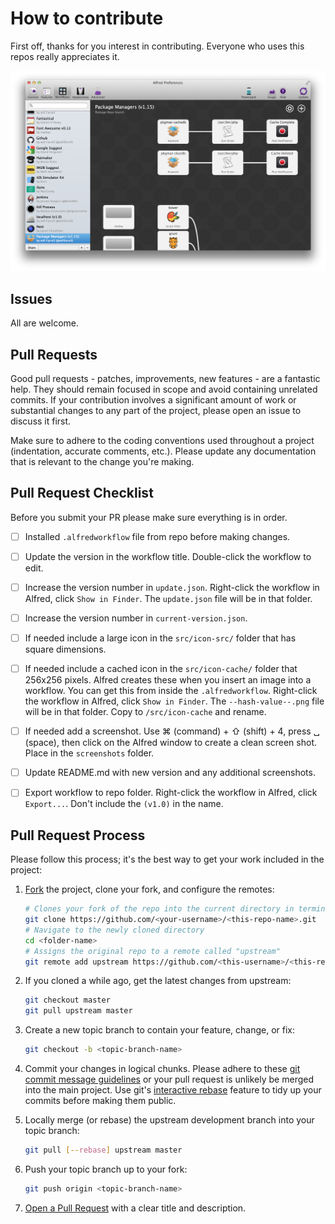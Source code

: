 # How to contribute
First off, thanks for you interest in contributing. Everyone who uses this repos really appreciates it.

![alt text][alfred]

## Issues
All are welcome.

## Pull Requests
Good pull requests - patches, improvements, new features - are a fantastic help.
They should remain focused in scope and avoid containing unrelated commits. If
your contribution involves a significant amount of work or substantial changes
to any part of the project, please open an issue to discuss it first.

Make sure to adhere to the coding conventions used throughout a project
(indentation, accurate comments, etc.). Please update any documentation that is
relevant to the change you're making.

## Pull Request Checklist
Before you submit your PR please make sure everything is in order.

- [ ] Installed `.alfredworkflow` file from repo before making changes.
- [ ] Update the version in the workflow title. Double-click the workflow to edit.
- [ ] Increase the version number in `update.json`. Right-click the workflow in Alfred, click `Show in Finder`. The `update.json` file will be in that folder.

- [ ] Increase the version number in `current-version.json`.
- [ ] If needed include a large icon in the `src/icon-src/` folder that has square dimensions.
- [ ] If needed include a cached icon in the `src/icon-cache/` folder that 256x256 pixels. Alfred creates these when you insert an image into a workflow. You can get this from inside the `.alfredworkflow`. Right-click the workflow in Alfred, click `Show in Finder`. The `--hash-value--.png` file will be in that folder. Copy to `/src/icon-cache` and rename.
- [ ] If needed add a screenshot. Use ⌘ (command) + ⇧ (shift) + 4, press ␣ (space), then click on the Alfred window to create a clean screen shot. Place in the `screenshots` folder.
- [ ] Update README.md with new version and any additional screenshots.
- [ ] Export workflow to repo folder. Right-click the workflow in Alfred, click `Export...`. Don't include the `(v1.0)` in the name.

## Pull Request Process
Please follow this process; it's the best way to get your work included in the
project:

1. [Fork](http://help.github.com/fork-a-repo/) the project, clone your fork,
   and configure the remotes:

   ```bash
   # Clones your fork of the repo into the current directory in terminal
   git clone https://github.com/<your-username>/<this-repo-name>.git
   # Navigate to the newly cloned directory
   cd <folder-name>
   # Assigns the original repo to a remote called "upstream"
   git remote add upstream https://github.com/<this-username>/<this-repo-name>.git
   ```

2. If you cloned a while ago, get the latest changes from upstream:

   ```bash
   git checkout master
   git pull upstream master
   ```

3. Create a new topic branch to contain your feature, change, or fix:

   ```bash
   git checkout -b <topic-branch-name>
   ```

4. Commit your changes in logical chunks. Please adhere to these [git commit
   message guidelines](http://tbaggery.com/2008/04/19/a-note-about-git-commit-messages.html)
   or your pull request is unlikely be merged into the main project. Use git's
   [interactive rebase](https://help.github.com/articles/interactive-rebase)
   feature to tidy up your commits before making them public.

5. Locally merge (or rebase) the upstream development branch into your topic
   branch:

   ```bash
   git pull [--rebase] upstream master
   ```

6. Push your topic branch up to your fork:

   ```bash
   git push origin <topic-branch-name>
   ```

7. [Open a Pull Request](https://help.github.com/articles/using-pull-requests)
   with a clear title and description.

[alfred]: ./screenshots/alfred.png "Alfred Workflow"
